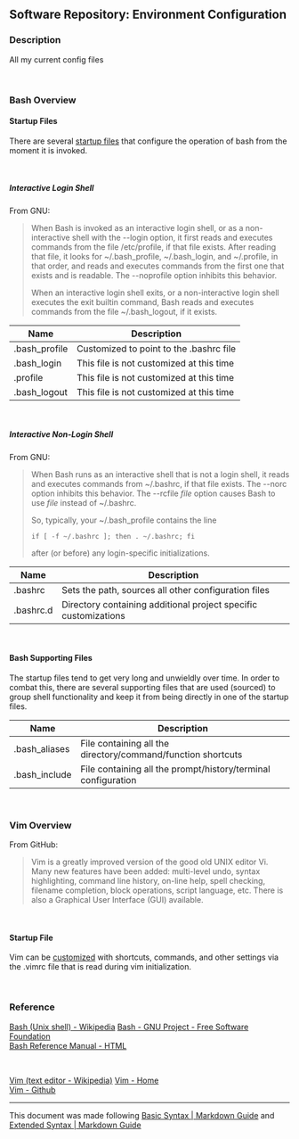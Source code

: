 ## Software Repository: Environment Configuration

### Description
All my current config files  

<br/>

### Bash Overview

#### Startup Files
There are several [startup files](https://www.gnu.org/software/bash/manual/html_node/Bash-Startup-Files.html) that configure the operation of bash from the moment it is invoked.  

<br/>

##### Interactive Login Shell
From GNU:
> When Bash is invoked as an interactive login shell, or as a non-interactive
> shell with the --login option, it first reads and executes commands from the
> file /etc/profile, if that file exists. After reading that file, it looks for
> ~/.bash_profile, ~/.bash_login, and ~/.profile, in that order, and reads and
> executes commands from the first one that exists and is readable.
> The --noprofile option inhibits this behavior.
>
> When an interactive login shell exits, or a non-interactive login shell
> executes the exit builtin command, Bash reads and executes commands from
> the file ~/.bash_logout, if it exists. 

| Name | Description |
|-----|-----|
| .bash_profile | Customized to point to the .bashrc file |
| .bash_login | This file is not customized at this time |
| .profile | This file is not customized at this time |
| .bash_logout| This file is not customized at this time |

<br/>

##### Interactive Non-Login Shell
From GNU:
> When Bash runs as an interactive shell that is not a login shell, it reads
> and executes commands from ~/.bashrc, if that file exists. The --norc option
> inhibits this behavior. The --rcfile *file* option causes Bash to use *file*
> instead of ~/.bashrc.
>
> So, typically, your ~/.bash_profile contains the line
> ```
> if [ -f ~/.bashrc ]; then . ~/.bashrc; fi
> ```
> after (or before) any login-specific initializations. 

| Name | Description |
|-----|-----|
| .bashrc | Sets the path, sources all other configuration files |
| .bashrc.d | Directory containing additional project specific customizations |

<br/>

#### Bash Supporting Files
The startup files tend to get very long and unwieldly over time. In order to combat this, there are several supporting files that are used (sourced) to group shell functionality and keep it from being directly in one of the startup files.   

| Name | Description |
|-----|-----|
| .bash_aliases | File containing all the directory/command/function shortcuts |
| .bash_include | File containing all the prompt/history/terminal configuration |

<br/>

### Vim Overview
From GitHub:
> Vim is a greatly improved version of the good old UNIX editor Vi. Many new
> features have been added: multi-level undo, syntax highlighting, command
> line history, on-line help, spell checking, filename completion,
> block operations, script language, etc.
> There is also a Graphical User Interface (GUI) available. 

<br/>

#### Startup File
Vim can be [customized](https://vimhelp.org/usr_05.txt.html#usr_05.txt) with shortcuts, commands, and other settings via the .vimrc file that is read during vim initialization.

<br/>

### Reference

[Bash (Unix shell) - Wikipedia](https://en.wikipedia.org/wiki/Bash_(Unix_shell))  
[Bash - GNU Project - Free Software Foundation](https://www.gnu.org/software/bash/)  
[Bash Reference Manual - HTML](https://www.gnu.org/software/bash/manual/html_node/index.html)  

<br/>

[Vim (text editor - Wikipedia)](https://en.wikipedia.org/wiki/Vim_(text_editor))  
[Vim - Home](https://www.vim.org/)  
[Vim - Github](https://github.com/vim)  

---
This document was made following [Basic Syntax | Markdown Guide](https://www.markdownguide.org/basic-syntax/) and [Extended Syntax | Markdown Guide](https://www.markdownguide.org/extended-syntax/)